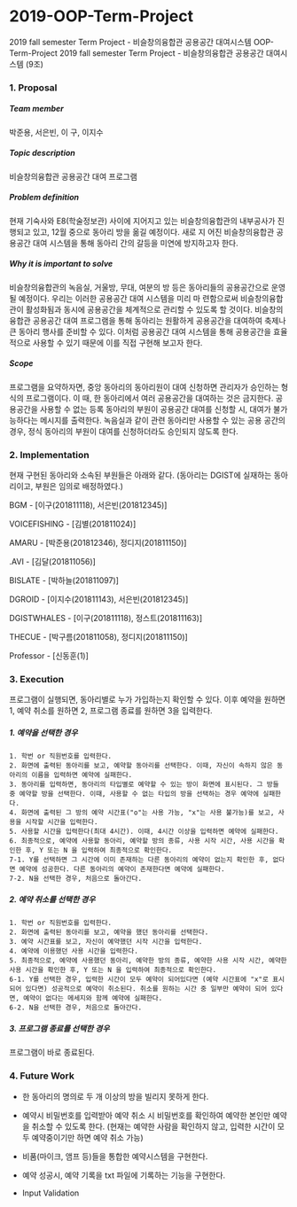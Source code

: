 # 2019-OOP-Term-Project
2019 fall semester Term Project - 비슬창의융합관 공용공간 대여시스템
OOP-Term-Project
2019 fall semester Term Project - 비슬창의융합관 공용공간 대여시스템 (9조)

### 1. Proposal
##### Team member
박준용, 서은빈, 이 구, 이지수

##### Topic description
비슬창의융합관 공용공간 대여 프로그램

##### Problem definition
현재 기숙사와 E8(학술정보관) 사이에 지어지고 있는 비슬창의융합관의 내부공사가 진행되고 있고, 12월 중으로 동아리 방을 옮길 예정이다. 새로 지 어진 비슬창의융합관 공용공간 대여 시스템을 통해 동아리 간의 갈등을 미연에 방지하고자 한다.

##### Why it is important to solve
비슬창의융합관의 녹음실, 거울방, 무대, 여분의 방 등은 동아리들의 공용공간으로 운영될 예정이다. 우리는 이러한 공용공간 대여 시스템을 미리 마 련함으로써 비슬창의융합관이 활성화됨과 동시에 공용공간을 체계적으로 관리할 수 있도록 할 것이다. 비슬창의융합관 공용공간 대여 프로그램을 통해 동아리는 원활하게 공용공간을 대여하여 축제나 큰 동아리 행사를 준비할 수 있다. 이처럼 공용공간 대여 시스템을 통해 공용공간을 효율적으로 사용할 수 있기 때문에 이를 직접 구현해 보고자 한다.

##### Scope
프로그램을 요약하자면, 중앙 동아리의 동아리원이 대여 신청하면 관리자가 승인하는 형식의 프로그램이다. 이 때, 한 동아리에서 여러 공용공간을 대여하는 것은 금지한다. 공용공간을 사용할 수 없는 등록 동아리의 부원이 공용공간 대여를 신청할 시, 대여가 불가능하다는 메시지를 출력한다. 녹음실과 같이 관련 동아리만 사용할 수 있는 공용 공간의 경우, 정식 동아리의 부원이 대여를 신청하더라도 승인되지 않도록 한다.

### 2. Implementation

현재 구현된 동아리와 소속된 부원들은 아래와 같다. (동아리는 DGIST에 실재하는 동아리이고, 부원은 임의로 배정하였다.)

BGM - [이구(201811118), 서은빈(201812345)]

VOICEFISHING - [김별(201811024)]

AMARU - [박준용(201812346), 정디지(201811150)]

.AVI - [김달(201811056)]

BISLATE - [박하늘(201811097)]

DGROID - [이지수(201811143), 서은빈(201812345)]

DGISTWHALES - [이구(201811118), 정스트(201811163)]

THECUE - [박구름(201811058), 정디지(201811150)]

Professor - [신동훈(1)]

### 3. Execution
프로그램이 실행되면, 동아리별로 누가 가입하는지 확인할 수 있다. 이후 예약을 원하면 1, 예약 취소를 원하면 2, 프로그램 종료를 원하면 3을 입력한다.

##### 1. 예약을 선택한 경우
    1. 학번 or 직원번호를 입력한다.
    2. 화면에 출력된 동아리를 보고, 예약할 동아리를 선택한다. 이때, 자신이 속하지 않은 동아리의 이름을 입력하면 예약에 실패한다.
    3. 동아리를 입력하면, 동아리의 타입별로 예약할 수 있는 방이 화면에 표시된다. 그 방들 중 예약할 방을 선택한다. 이때, 사용할 수 없는 타입의 방을 선택하는 경우 예약에 실패한다.
    4. 화면에 출력된 그 방의 예약 시간표("o"는 사용 가능, "x"는 사용 불가능)를 보고, 사용을 시작할 시간을 입력한다.  
    5. 사용할 시간을 입력한다(최대 4시간). 이때, 4시간 이상을 입력하면 예약에 실패한다.
    6. 최종적으로, 예약에 사용할 동아리, 예약할 방의 종류, 사용 시작 시간, 사용 시간을 확인한 후, Y 또는 N 을 입력하여 최종적으로 확인한다.
    7-1. Y를 선택하면 그 시간에 이미 존재하는 다른 동아리의 예약이 없는지 확인한 후, 없다면 예약에 성공한다. 다른 동아리의 예약이 존재한다면 예약에 실패한다. 
    7-2. N을 선택한 경우, 처음으로 돌아간다.

##### 2. 예약 취소를 선택한 경우
    1. 학번 or 직원번호를 입력한다.
    2. 화면에 출력된 동아리를 보고, 예약을 했던 동아리를 선택한다.
    3. 예약 시간표를 보고, 자신이 예약했던 시작 시간을 입력한다.
    4. 예약에 이용했던 사용 시간을 입력한다.
    5. 최종적으로, 예약에 사용했던 동아리, 예약한 방의 종류, 예약한 사용 시작 시간, 예약한 사용 시간을 확인한 후, Y 또는 N 을 입력하여 최종적으로 확인한다.
    6-1. Y를 선택한 경우, 입력한 시간이 모두 예약이 되어있다면 (예약 시간표에 "x"로 표시되어 있다면) 성공적으로 예약이 취소된다. 취소를 원하는 시간 중 일부만 예약이 되어 있다면, 예약이 없다는 메세지와 함께 예약에 실패한다.
    6-2. N을 선택한 경우, 처음으로 돌아간다.

##### 3. 프로그램 종료를 선택한 경우
프로그램이 바로 종료된다.

### 4. Future Work

* 한 동아리의 명의로 두 개 이상의 방을 빌리지 못하게 한다.

* 예약시 비밀번호를 입력받아 예약 취소 시 비밀번호를 확인하여 예약한 본인만 예약을 취소할 수 있도록 한다. (현재는 예약한 사람을 확인하지 않고, 입력한 시간이 모두 예약중이기만 하면 예약 취소 가능)

* 비품(마이크, 앰프 등)들을 통합한 예약시스템을 구현한다.

* 예약 성공시, 예약 기록을 txt 파일에 기록하는 기능을 구현한다.

* Input Validation

